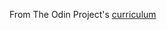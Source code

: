 From The Odin Project's [curriculum](http://www.theodinproject.com/courses/html5-and-css3/lessons/building-with-backgrounds-and-gradients)
